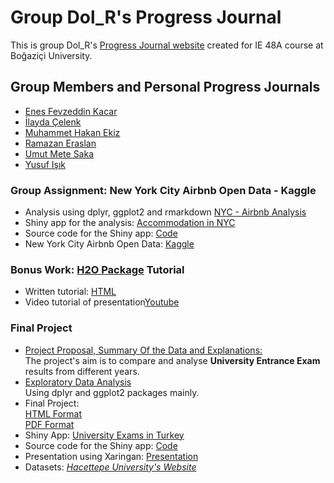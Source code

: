 # Group Dol_R's Progress Journal

This is group Dol_R's [Progress Journal website](https://pjournal.github.io/boun01g-dol-r/) created for IE 48A course at Boğaziçi University. 

## Group Members and Personal Progress Journals
- [Enes Fevzeddin Kacar](https://pjournal.github.io/boun01-enesfkacar/)
- [İlayda Çelenk](https://pjournal.github.io/boun01-ilaydacelenk/)
- [Muhammet Hakan Ekiz](https://pjournal.github.io/boun01-Hakanekiz/)
- [Ramazan Eraslan](https://pjournal.github.io/boun01-ramazaneraslan/)
- [Umut Mete Saka](https://pjournal.github.io/boun01-metesaka/)
- [Yusuf Işık](https://pjournal.github.io/boun01-yusufisik1/)

### Group Assignment: New York City Airbnb Open Data - Kaggle
- Analysis using dplyr, ggplot2 and rmarkdown
[NYC - Airbnb Analysis](https://pjournal.github.io/boun01g-dol-r/NYC_assignment/group_assignment.html)
- Shiny app for the analysis: [Accommodation in NYC](https://ilaydacelenk.shinyapps.io/NYC_assignment/)
- Source code for the Shiny app: [Code](NYC_assignment/app.R)
- New York City Airbnb Open Data: [Kaggle](https://www.kaggle.com/dgomonov/new-york-city-airbnb-open-data)

### Bonus Work: [H2O Package](https://cran.r-project.org/web/packages/h2o/index.html) Tutorial
- Written tutorial: [HTML](https://pjournal.github.io/boun01g-dol-r/bonus_h2o_package/H2O_tutorial.html)
- Video tutorial of presentation[Youtube](https://youtu.be/pdAuqsj8tXU)


### Final Project
- [Project Proposal, Summary Of the Data and Explanations:](https://pjournal.github.io/boun01g-dol-r/uni_exam_project/Project_Proposal.html)
<br>The project's aim is to compare and analyse **University Entrance Exam** results from different years. 
- [Exploratory Data Analysis](https://pjournal.github.io/boun01g-dol-r/uni_exam_project/uni_exam_project.html)
<br> Using dplyr and ggplot2 packages mainly.
- Final Project: 
<br>[HTML Format](https://pjournal.github.io/boun01g-dol-r/uni_exam_project/uni_exam_project_final.html)
<br> [PDF Format](https://pjournal.github.io/boun01g-dol-r/uni_exam_project/uni_exam_project_final.pdf)
- Shiny App: [University Exams in Turkey](https://ilaydacelenk.shinyapps.io/uni_exam_project/)
- Source code for the Shiny app: [Code](uni_exam_project/app.R)
- Presentation using Xaringan: [Presentation](https://pjournal.github.io/boun01g-dol-r/uni_exam_project/uni_exam_project_final_presentation.html)
- Datasets: [*Hacettepe University's Website*](http://web.ee.hacettepe.edu.tr/osym)

